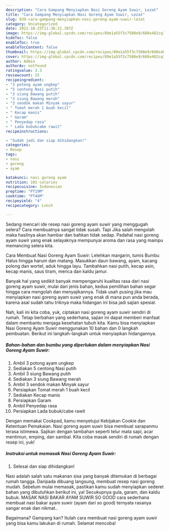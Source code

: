 ```yaml
---
description: "Cara Gampang Menyiapkan Nasi Goreng Ayam Suwir, Lezat"
title: "Cara Gampang Menyiapkan Nasi Goreng Ayam Suwir, Lezat"
slug: 939-cara-gampang-menyiapkan-nasi-goreng-ayam-suwir-lezat
category: Uncategorized
date: 2022-10-25T11:38:21.397Z
image: https://img-global.cpcdn.com/recipes/89e1a55f3c7508e9/680x482cq70/nasi-goreng-ayam-suwir-foto-resep-utama.jpg
hideToc: false
enableToc: true
enableTocContent: false
thumbnail: https://img-global.cpcdn.com/recipes/89e1a55f3c7508e9/680x482cq70/nasi-goreng-ayam-suwir-foto-resep-utama.jpg
cover: https://img-global.cpcdn.com/recipes/89e1a55f3c7508e9/680x482cq70/nasi-goreng-ayam-suwir-foto-resep-utama.jpg
author: Admin
authorAv: notfound
ratingvalue: 3.3
reviewcount: 25
recipeingredient:
- "3 potong ayam ungkep"
- "5 centong Nasi putih"
- "3 siung Bawang putih"
- "3 siung Bawang merah"
- "3 sendok makan Minyak sayur"
- " Tomat merah 1 buah kecil"
- " Kecap manis"
- " Garam"
- " Penyedap rasa"
- " Lada bubukcabe rawit"
recipeinstructions:

- "Sudah jadi dan siap dihidangkan!"
categories:
- Resep
tags:
- nasi
- goreng
- ayam

katakunci: nasi goreng ayam 
nutrition: 101 calories
recipecuisine: Indonesian
preptime: "PT19M"
cooktime: "PT46M"
recipeyield: "4"
recipecategory: Lunch

---
```



Sedang mencari ide resep nasi goreng ayam suwir yang menggugah selera? Cara membuatnya sangat tidak susah. Tapi Jika salah mengolah maka hasilnya akan hambar dan bahkan tidak sedap. Padahal nasi goreng ayam suwir yang enak selayaknya mempunyai aroma dan rasa yang mampu memancing selera kita.


Cara Membuat Nasi Goreng Ayam Suwir: Lelehkan margarin, tumis Bumbu Halus hingga harum dan matang. Masukkan daun bawang, ayam, kacang polong dan wortel, aduk hingga layu. Tambahkan nasi putih, kecap asin, kecap manis, saus tiram, merica dan kaldu jamur.

Banyak hal yang sedikit banyak mempengaruhi kualitas rasa dari nasi goreng ayam suwir, mulai dari jenis bahan, kedua pemilihan bahan segar hingga cara mengolah dan menyajikannya. Tidak usah pusing jika mau menyiapkan nasi goreng ayam suwir yang enak di mana pun anda berada, karena asal sudah tahu triknya maka hidangan ini bisa jadi sajian spesial.


Nah, kali ini kita coba, yuk, ciptakan nasi goreng ayam suwir sendiri di rumah. Tetap berbahan yang sederhana, sajian ini dapat memberi manfaat dalam membantu menjaga kesehatan tubuh kita. Kamu bisa menyiapkan Nasi Goreng Ayam Suwir menggunakan 10 bahan dan 0 langkah pembuatan. Berikut ini langkah-langkah untuk menyiapkan hidangannya.

<!--inarticleads1-->

##### Bahan-bahan dan bumbu yang diperlukan dalam menyiapkan Nasi Goreng Ayam Suwir:

1. Ambil 3 potong ayam ungkep
1. Sediakan 5 centong Nasi putih
1. Ambil 3 siung Bawang putih
1. Sediakan 3 siung Bawang merah
1. Ambil 3 sendok makan Minyak sayur
1. Persiapkan  Tomat merah 1 buah kecil
1. Sediakan  Kecap manis
1. Persiapkan  Garam
1. Ambil  Penyedap rasa
1. Persiapkan  Lada bubuk/cabe rawit


Dengan memakai Cookpad, kamu menyetujui Kebijakan Cookie dan Ketentuan Pemakaian. Nasi goreng ayam suwir bisa membuat sarapanmu terasa istimewa. Sajikan dengan tambahan seperti telur mata sapi, acar mentimun, emping, dan sambal. Kita coba masak sendiri di rumah dengan resep ini, yuk! 

<!--inarticleads2-->

##### Instruksi untuk memasak Nasi Goreng Ayam Suwir:


1. Selesai dan siap dihidangkan!

Nasi adalah salah satu makanan sisa yang banyak ditemukan di berbagai rumah tangga. Daripada dibuang langsung, membuat resep nasi goreng mudah. Sebelum mulai memasak, pastikan kamu sudah menyiapkan sederet bahan yang dibutuhkan berikut ini, ya! Secukupnya gula, garam, dan kaldu bubuk. MASAK NASI BAKAR AYAM SUWIR SO GOOD cara sederhana membuat nasi bakar ayam suwir (ayam dari so good) ternyata rasanya sangar enak dan nikmat.. 

Bagaimana? Gampang kan? Itulah cara membuat nasi goreng ayam suwir yang bisa kamu lakukan di rumah. Selamat mencoba!
